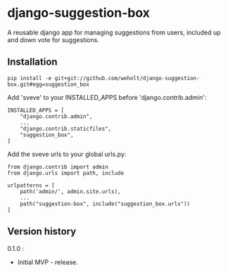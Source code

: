 # django-suggestion-box

A reusable django app for managing suggestions from users, included up and down vote for suggestions.

## Installation

```
pip install -e git+git://github.com/weholt/django-suggestion-box.git#egg=suggestion_box
```

Add 'sveve' to your INSTALLED_APPS before 'django.contrib.admin':
```
INSTALLED_APPS = [
    "django.contrib.admin",
    ...
    "django.contrib.staticfiles",
    "suggestion_box",
]
```

Add the sveve urls to your global urls.py:
```
from django.contrib import admin
from django.urls import path, include

urlpatterns = [
    path('admin/', admin.site.urls),
    ...
    path("suggestion-box", include("suggestion_box.urls"))
]
```

## Version history

0.1.0 :
 - Initial MVP - release.